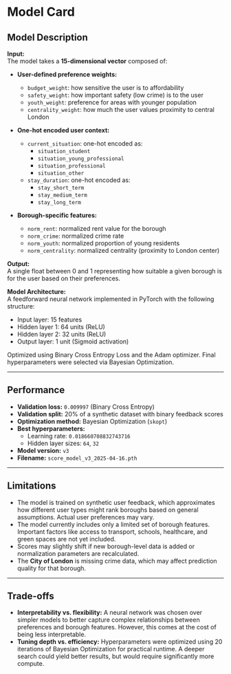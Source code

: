 # Model Card

## Model Description

**Input:**  
The model takes a **15-dimensional vector** composed of:

- **User-defined preference weights:**

  - `budget_weight`: how sensitive the user is to affordability
  - `safety_weight`: how important safety (low crime) is to the user
  - `youth_weight`: preference for areas with younger population
  - `centrality_weight`: how much the user values proximity to central London

- **One-hot encoded user context:**

  - `current_situation`: one-hot encoded as:
    - `situation_student`
    - `situation_young_professional`
    - `situation_professional`
    - `situation_other`
  - `stay_duration`: one-hot encoded as:
    - `stay_short_term`
    - `stay_medium_term`
    - `stay_long_term`

- **Borough-specific features:**
  - `norm_rent`: normalized rent value for the borough
  - `norm_crime`: normalized crime rate
  - `norm_youth`: normalized proportion of young residents
  - `norm_centrality`: normalized centrality (proximity to London center)

**Output:**  
A single float between 0 and 1 representing how suitable a given borough is for the user based on their preferences.

**Model Architecture:**  
A feedforward neural network implemented in PyTorch with the following structure:

- Input layer: 15 features
- Hidden layer 1: 64 units (ReLU)
- Hidden layer 2: 32 units (ReLU)
- Output layer: 1 unit (Sigmoid activation)

Optimized using Binary Cross Entropy Loss and the Adam optimizer. Final hyperparameters were selected via Bayesian Optimization.

---

## Performance

- **Validation loss:** `0.009997` (Binary Cross Entropy)
- **Validation split:** 20% of a synthetic dataset with binary feedback scores
- **Optimization method:** Bayesian Optimization (`skopt`)
- **Best hyperparameters:**
  - Learning rate: `0.018660708832743716`
  - Hidden layer sizes: `64`, `32`
- **Model version:** `v3`
- **Filename:** `score_model_v3_2025-04-16.pth`

---

## Limitations

- The model is trained on synthetic user feedback, which approximates how different user types might rank boroughs based on general assumptions. Actual user preferences may vary.
- The model currently includes only a limited set of borough features. Important factors like access to transport, schools, healthcare, and green spaces are not yet included.
- Scores may slightly shift if new borough-level data is added or normalization parameters are recalculated.
- The **City of London** is missing crime data, which may affect prediction quality for that borough.

---

## Trade-offs

- **Interpretability vs. flexibility:** A neural network was chosen over simpler models to better capture complex relationships between preferences and borough features. However, this comes at the cost of being less interpretable.
- **Tuning depth vs. efficiency:** Hyperparameters were optimized using 20 iterations of Bayesian Optimization for practical runtime. A deeper search could yield better results, but would require significantly more compute.
